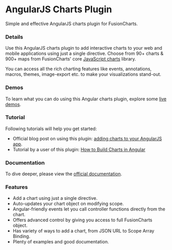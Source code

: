 # AngularJS Charts Plugin

Simple and effective AngularJS charts plugin for FusionCharts.

### Details
Use this AngularJS charts plugin to add interactive charts to your web and mobile applications using just a single directive. Choose from 90+ charts & 900+ maps from FusionCharts' core [JavaScript charts](http://www.fusioncharts.com/) library.

 You can access all the rich charting features like events, annotations, macros, themes, image-export etc. to make your visualizations stand-out.

### Demos
To learn what you can do using this Angular charts plugin, explore some [live demos](http://www.fusioncharts.com/angularjs-charts/).

### Tutorial

Following tutorials will help you get started:

- Official blog post on using this plugin: [adding charts to your AngularJS app](http://www.fusioncharts.com/blog/2015/03/angular-fusioncharts/).
- Tutorial by a user of this plugin: [How to Build Charts in Angular](https://davidwalsh.name/angular-charts)

### Documentation
To dive deeper, please view the [official documentation](http://www.fusioncharts.com/dev/using-with-javascript-libraries/angularjs/introduction.html).


### Features

 - Add a chart using just a single directive. 
 - Auto-updates your chart object on modifying scope. 
 - Angular-friendly events let you call controller functions directly from the chart. 
 - Offers advanced control by giving you access to full FusionCharts object. 
 - Has variety of ways to add a chart, from JSON URL to Scope Array Binding. 
 - Plenty of examples and good documentation.
